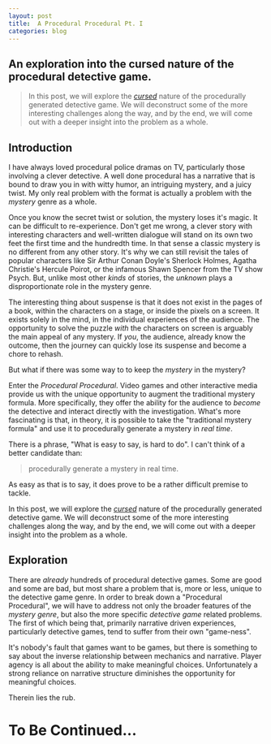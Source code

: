 ```yaml
---
layout: post
title:  A Procedural Procedural Pt. I
categories: blog
---
```


## An exploration into the cursed nature of the procedural detective game.

> In this post, we will explore the *[cursed](https://youtu.be/8uE6-vIi1rQ?t=273)* nature of the procedurally generated detective game. We will deconstruct some of the more interesting challenges along the way, and by the end, we will come out with a deeper insight into the problem as a whole.

## **Introduction**

I have always loved procedural police dramas on TV, particularly those involving a clever detective. A well done procedural has a narrative that is bound to draw you in with witty humor, an intriguing mystery, and a juicy twist. My only real problem with the format is actually a problem with the *mystery* genre as a whole.

Once you know the secret twist or solution, the mystery loses it's magic. It can be difficult to re-experience. Don't get me wrong, a clever story with interesting characters and well-written dialogue will stand on its own two feet the first time and the hundredth time. In that sense a classic mystery is no different from any other story. It's why we can still revisit the tales of popular characters like Sir Arthur Conan Doyle's Sherlock Holmes, Agatha Christie's Hercule Poirot, or the infamous Shawn Spencer from the TV show Psych. But, unlike most other *kinds* of stories, the *unknown* plays a disproportionate role in the mystery genre. 

The interesting thing about suspense is that it does not exist in the pages of a book, within the characters on a stage, or inside the pixels on a screen. It exists solely in the mind, in the individual experiences of the audience. The opportunity to solve the puzzle *with* the characters on screen is arguably the main appeal of any mystery. If *you*, the audience, already know the outcome, then the journey can quickly lose its suspense and become a chore to rehash.

But what if there was some way to to keep the *mystery* in the mystery?

Enter the *Procedural Procedural*. Video games and other interactive media provide us with the unique opportunity to augment the traditional mystery formula. More specifically, they offer the ability for the audience to *become* the detective and interact directly with the investigation. What's more fascinating is that, in theory, it is possible to take the "traditional mystery formula" and use it to procedurally generate a mystery in *real time*.

There is a phrase, "What is easy to say, is hard to do". I can't think of a better candidate than:
> procedurally generate a mystery in real time.

As easy as that is to say, it does prove to be a rather difficult premise to tackle.

In this post, we will explore the *[cursed](https://youtu.be/8uE6-vIi1rQ?t=273)* nature of the procedurally generated detective game. We will deconstruct some of the more interesting challenges along the way, and 
by the end, we will come out with a deeper insight into the problem as a whole.

## **Exploration**

 There are *already* hundreds of procedural detective games. Some are good and some are bad, but most share a problem that is, more or less, unique to the detective game genre. In order to break down a "Procedural Procedural", we will have to address not only the broader features of the *mystery genre*, but also the more specific *detective game* related problems. The first of which being that, primarily narrative driven experiences, particularly detective games, tend to suffer from their own "game-ness".

It's nobody's fault that games want to be games, but there is something to say about the inverse relationship between mechanics and narrative. Player agency is all about the ability to make meaningful choices. Unfortunately a strong reliance on narrative structure diminishes the opportunity for meaningful choices.

Therein lies the rub.

# **To Be Continued...**